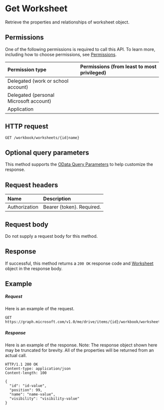 # Get Worksheet

Retrieve the properties and relationships of worksheet object.
## Permissions
One of the following permissions is required to call this API. To learn more, including how to choose permissions, see [Permissions](../../../concepts/permissions_reference.md).

|Permission type      | Permissions (from least to most privileged)              | 
|:--------------------|:---------------------------------------------------------| 
|Delegated (work or school account) |     | 
|Delegated (personal Microsoft account) |     | 
|Application |  | 

## HTTP request
<!-- { "blockType": "ignored" } -->
```http
GET /workbook/worksheets/{id|name}
```
## Optional query parameters
This method supports the [OData Query Parameters](http://developer.microsoft.com/en-us/graph/docs/overview/query_parameters) to help customize the response.

## Request headers
| Name      |Description|
|:----------|:----------|
| Authorization  | Bearer {token}. Required. |


## Request body
Do not supply a request body for this method.
## Response
If successful, this method returns a `200 OK` response code and [Worksheet](../resources/worksheet.md) object in the response body.
## Example
##### Request
Here is an example of the request.
<!-- {
  "blockType": "request",
  "name": "get_worksheet"
}-->
```http
GET https://graph.microsoft.com/v1.0/me/drive/items/{id}/workbook/worksheets/{id|name}
```
##### Response
Here is an example of the response. Note: The response object shown here may be truncated for brevity. All of the properties will be returned from an actual call.
<!-- {
  "blockType": "response",
  "truncated": true,
  "@odata.type": "microsoft.graph.worksheet"
} -->
```http
HTTP/1.1 200 OK
Content-type: application/json
Content-length: 100

{
  "id": "id-value",
  "position": 99,
  "name": "name-value",
  "visibility": "visibility-value"
}
```

<!-- uuid: 8fcb5dbc-d5aa-4681-8e31-b001d5168d79
2015-10-25 14:57:30 UTC -->
<!-- {
  "type": "#page.annotation",
  "description": "Get Worksheet",
  "keywords": "",
  "section": "documentation",
  "tocPath": ""
}-->